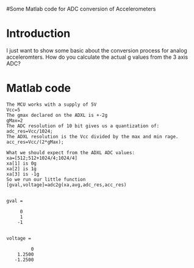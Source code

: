 #Some Matlab code for ADC conversion of Accelerometers

# Introduction #

I just want to show some basic about the conversion process for analog acceleromters.
How do you calculate the actual g values from the 3 axis ADC?


# Matlab code #
```
The MCU works with a supply of 5V
Vcc=5
The gmax declared on the ADXL is +-2g
gMax=2
The ADC resolution of 10 bit gives us a quantization of:
adc_res=Vcc/1024;
The ADXL resolution is the Vcc divided by the max and min rage.
acc_res=Vcc/(2*gMax);

What we should expect from the ADXL ADC values:
xa=[512;512+1024/4;1024/4]
xa[1] is 0g
xa[2] is 1g
xa[3] is -1g
So we run our little function
[gval,voltage]=adc2g(xa,avg,adc_res,acc_res)


gval =

     0
     1
    -1


voltage =

         0
    1.2500
   -1.2500
```